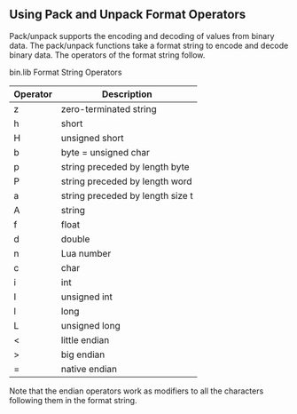 ## Using Pack and Unpack Format Operators

Pack/unpack supports the encoding and decoding of values from binary data. The pack/unpack functions take a format string to encode and decode binary data. The operators of the format string follow.

bin.lib Format String Operators

| Operator | Description |
| --- | --- |
| z | zero-terminated string |
| h | short |
| H | unsigned short |
| b | byte = unsigned char |
| p | string preceded by length byte |
| P | string preceded by length word |
| a | string preceded by length size t |
| A | string |
| f | float |
| d | double |
| n | Lua number |
| c | char |
| i | int |
| I | unsigned int |
| l | long |
| L | unsigned long |
| \< | little endian |
| \> | big endian |
| = | native endian |

Note that the endian operators work as modifiers to all the characters following them in the format string.
